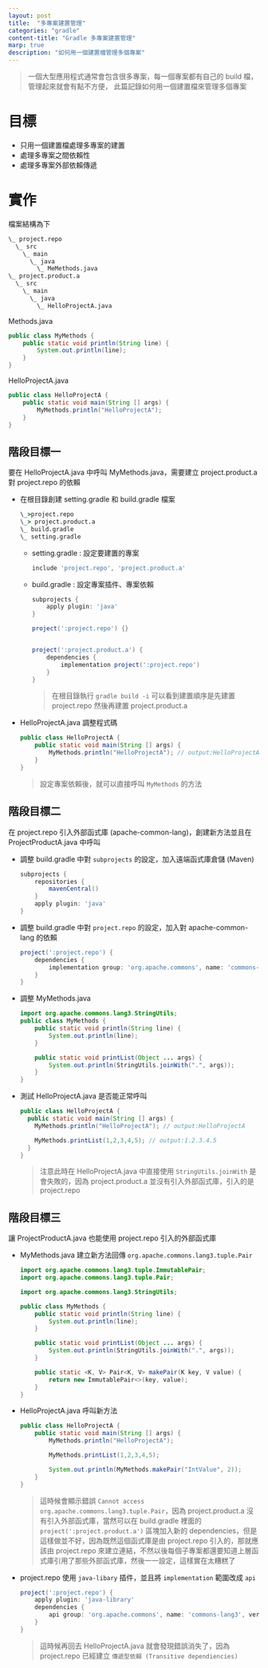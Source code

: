 ```yaml
---
layout: post
title:  "多專案建置管理"
categories: "gradle"
content-title: "Gradle 多專案建置管理"
marp: true
description: "如何用一個建置檔管理多個專案"
---
```


> 一個大型應用程式通常會包含很多專案，每一個專案都有自己的 build 檔，管理起來就會有點不方便，
> 此篇記錄如何用一個建置檔來管理多個專案

# 目標

- 只用一個建置檔處理多專案的建置
- 處理多專案之間依賴性
- 處理多專案外部依賴傳遞

# 實作

檔案結構為下

```cmd
\_ project.repo
  \_ src
    \_ main
      \_ java
        \_ MeMethods.java
\_ project.product.a
  \_ src
    \_ main
      \_ java
        \_ HelloProjectA.java
```

Methods.java

```java
public class MyMethods {
    public static void println(String line) {
        System.out.println(line);
    }
}
```

HelloProjectA.java

```java
public class HelloProjectA {
    public static void main(String [] args) {
        MyMethods.println("HelloProjectA");
    }
}
```

## 階段目標一

要在 HelloProjectA.java 中呼叫 MyMethods.java，需要建立 project.product.a 對 project.repo 的依賴

- 在根目錄創建 setting.gradle 和 build.gradle 檔案
    ```cmd
    \_>project.repo
    \_> project.product.a
    \_ build.gradle
    \_ setting.gradle
    ```

  - setting.gradle : 設定要建置的專案

    ```groovy
    include 'project.repo', 'project.product.a'
    ```

  - build.gradle : 設定專案插件、專案依賴

    ```groovy
    subprojects {
        apply plugin: 'java'
    }

    project(':project.repo') {}


    project(':project.product.a') {
        dependencies {
            implementation project(':project.repo')
        }
    }
    ```

    > 在根目錄執行 `gradle build -i` 可以看到建置順序是先建置 project.repo 然後再建置 project.product.a

- HelloProjectA.java 調整程式碼

  ```java
  public class HelloProjectA {
      public static void main(String [] args) {
          MyMethods.println("HelloProjectA"); // output:HelloProjectA
      }
  }
  ```
  
  > 設定專案依賴後，就可以直接呼叫 `MyMethods` 的方法

## 階段目標二

在 project.repo 引入外部函式庫 (apache-common-lang)，創建新方法並且在 ProjectProductA.java 中呼叫

- 調整 build.gradle 中對 `subprojects` 的設定，加入遠端函式庫倉儲 (Maven)

  ```groovy
  subprojects {
      repositories {
          mavenCentral()
      }
      apply plugin: 'java'
  }
  ```

- 調整 build.gradle 中對 `project.repo` 的設定，加入對 apache-common-lang 的依賴

  ```groovy
  project(':project.repo') {
      dependencies {
          implementation group: 'org.apache.commons', name: 'commons-lang3', version: '3.12.0'
      }
  }
  ```

- 調整 MyMethods.java

  ```java
  import org.apache.commons.lang3.StringUtils;
  public class MyMethods {
      public static void println(String line) {
          System.out.println(line);
      }

      public static void printList(Object ... args) {
          System.out.println(StringUtils.joinWith(".", args));
      }
  }
  ```

- 測試 HelloProjectA.java 是否能正常呼叫

  ```java
  public class HelloProjectA {
    public static void main(String [] args) {
      MyMethods.println("HelloProjectA"); // output:HelloProjectA

      MyMethods.printList(1,2,3,4,5); // output:1.2.3.4.5
    }
  }
  ```

  > 注意此時在 HelloProjectA.java 中直接使用 `StringUtils.joinWith` 是會失敗的，因為 project.product.a 並沒有引入外部函式庫，引入的是 project.repo

## 階段目標三

讓 ProjectProductA.java 也能使用 project.repo 引入的外部函式庫

- MyMethods.java 建立新方法回傳 `org.apache.commons.lang3.tuple.Pair`

  ```java
  import org.apache.commons.lang3.tuple.ImmutablePair;
  import org.apache.commons.lang3.tuple.Pair;

  import org.apache.commons.lang3.StringUtils;

  public class MyMethods {
      public static void println(String line) {
          System.out.println(line);
      }

      public static void printList(Object ... args) {
          System.out.println(StringUtils.joinWith(".", args));
      }

      public static <K, V> Pair<K, V> makePair(K key, V value) {
          return new ImmutablePair<>(key, value);
      }
  }
  ```

- HelloProjectA.java 呼叫新方法

  ```java
  public class HelloProjectA {
      public static void main(String [] args) {
          MyMethods.println("HelloProjectA");

          MyMethods.printList(1,2,3,4,5);

          System.out.println(MyMethods.makePair("IntValue", 2));
      }
  }
  ```

  > 這時候會顯示錯誤 `Cannot access org.apache.commons.lang3.tuple.Pair`，因為 project.product.a 沒有引入外部函式庫，當然可以在 build.gradle 裡面的 `project(':project.product.a')` 區塊加入新的 dependencies，但是這樣做並不好，因為既然這個函式庫是由 project.repo 引入的，那就應該由 project.repo 來建立連結，不然以後每個子專案都還要知道上層函式庫引用了那些外部函式庫，然後一一設定，這樣實在太糟糕了

- project.repo 使用 `java-libary` 插件，並且將 `implementation` 範圍改成 `api`

  ```groovy
  project(':project.repo') {
      apply plugin: 'java-library'
      dependencies {
          api group: 'org.apache.commons', name: 'commons-lang3', version: '3.12.0'
      }
  }
  ```

  > 這時候再回去 HelloProjectA.java 就會發現錯誤消失了，因為 project.repo 已經建立 `傳遞型依賴 (Transitive dependiencies)`

